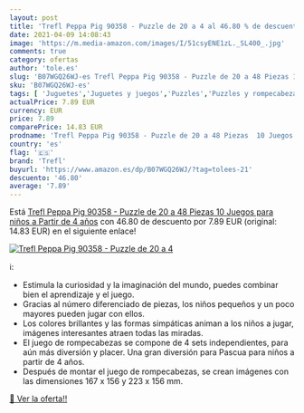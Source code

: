 ```yaml
---
layout: post
title: 'Trefl Peppa Pig 90358 - Puzzle de 20 a 4 al 46.80 % de descuento'
date: 2021-04-09 14:08:43
image: 'https://m.media-amazon.com/images/I/51csyENE1zL._SL400_.jpg'
comments: true
category: ofertas
author: 'tole.es'
slug: 'B07WGQ26WJ-es Trefl Peppa Pig 90358 - Puzzle de 20 a 48 Piezas 10 Juegos...'
sku: 'B07WGQ26WJ-es'
tags: [ 'Juguetes','Juguetes y juegos','Puzzles','Puzzles y rompecabezas','peppa','pig','puzzle','trefl', ]
actualPrice: 7.89 EUR
currency: EUR
price: 7.89
comparePrice: 14.83 EUR
prodname: 'Trefl Peppa Pig 90358 - Puzzle de 20 a 48 Piezas  10 Juegos  para niños a Partir de 4 años'
country: 'es'
flag: '🇪🇸'
brand: 'Trefl'
buyurl: 'https://www.amazon.es/dp/B07WGQ26WJ/?tag=tolees-21'
descuento: '46.80'
average: '7.89'
---
```


Está [Trefl Peppa Pig 90358 - Puzzle de 20 a 48 Piezas  10 Juegos  para niños a Partir de 4 años](https://www.amazon.es/dp/B07WGQ26WJ/?tag=tolees-21) con 46.80 de descuento por 7.89 EUR (original: 14.83 EUR) en el siguiente enlace!

[![Trefl Peppa Pig 90358 - Puzzle de 20 a 4](https://m.media-amazon.com/images/I/51csyENE1zL._SL400_.jpg)](https://www.amazon.es/dp/B07WGQ26WJ/?tag=tolees-21)

ℹ️:

- Estimula la curiosidad y la imaginación del mundo, puedes combinar bien el aprendizaje y el juego.
- Gracias al número diferenciado de piezas, los niños pequeños y un poco mayores pueden jugar con ellos.
- Los colores brillantes y las formas simpáticas animan a los niños a jugar, imágenes interesantes atraen todas las miradas.
- El juego de rompecabezas se compone de 4 sets independientes, para aún más diversión y placer. Una gran diversión para Pascua para niños a partir de 4 años.
- Después de montar el juego de rompecabezas, se crean imágenes con las dimensiones 167 x 156 y 223 x 156 mm.

[🛒 Ver la oferta!!](https://www.amazon.es/dp/B07WGQ26WJ/?tag=tolees-21)
